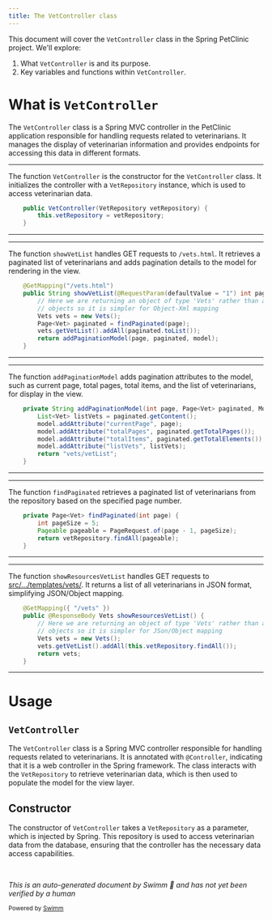 ```yaml
---
title: The VetController class
---
```

This document will cover the <SwmToken path="src/main/java/org/springframework/samples/petclinic/vet/VetController.java" pos="40:3:3" line-data="	public VetController(VetRepository vetRepository) {">`VetController`</SwmToken> class in the Spring PetClinic project. We'll explore:

1. What <SwmToken path="src/main/java/org/springframework/samples/petclinic/vet/VetController.java" pos="40:3:3" line-data="	public VetController(VetRepository vetRepository) {">`VetController`</SwmToken> is and its purpose.
2. Key variables and functions within <SwmToken path="src/main/java/org/springframework/samples/petclinic/vet/VetController.java" pos="40:3:3" line-data="	public VetController(VetRepository vetRepository) {">`VetController`</SwmToken>.

# What is <SwmToken path="src/main/java/org/springframework/samples/petclinic/vet/VetController.java" pos="40:3:3" line-data="	public VetController(VetRepository vetRepository) {">`VetController`</SwmToken>

The <SwmToken path="src/main/java/org/springframework/samples/petclinic/vet/VetController.java" pos="40:3:3" line-data="	public VetController(VetRepository vetRepository) {">`VetController`</SwmToken> class is a Spring MVC controller in the PetClinic application responsible for handling requests related to veterinarians. It manages the display of veterinarian information and provides endpoints for accessing this data in different formats.

<SwmSnippet path="/src/main/java/org/springframework/samples/petclinic/vet/VetController.java" line="40">

---

The function <SwmToken path="src/main/java/org/springframework/samples/petclinic/vet/VetController.java" pos="40:3:3" line-data="	public VetController(VetRepository vetRepository) {">`VetController`</SwmToken> is the constructor for the <SwmToken path="src/main/java/org/springframework/samples/petclinic/vet/VetController.java" pos="40:3:3" line-data="	public VetController(VetRepository vetRepository) {">`VetController`</SwmToken> class. It initializes the controller with a <SwmToken path="src/main/java/org/springframework/samples/petclinic/vet/VetController.java" pos="40:5:5" line-data="	public VetController(VetRepository vetRepository) {">`VetRepository`</SwmToken> instance, which is used to access veterinarian data.

```java
	public VetController(VetRepository vetRepository) {
		this.vetRepository = vetRepository;
	}
```

---

</SwmSnippet>

<SwmSnippet path="/src/main/java/org/springframework/samples/petclinic/vet/VetController.java" line="44">

---

The function <SwmToken path="src/main/java/org/springframework/samples/petclinic/vet/VetController.java" pos="45:5:5" line-data="	public String showVetList(@RequestParam(defaultValue = &quot;1&quot;) int page, Model model) {">`showVetList`</SwmToken> handles GET requests to <SwmToken path="src/main/java/org/springframework/samples/petclinic/vet/VetController.java" pos="44:5:8" line-data="	@GetMapping(&quot;/vets.html&quot;)">`/vets.html`</SwmToken>. It retrieves a paginated list of veterinarians and adds pagination details to the model for rendering in the view.

```java
	@GetMapping("/vets.html")
	public String showVetList(@RequestParam(defaultValue = "1") int page, Model model) {
		// Here we are returning an object of type 'Vets' rather than a collection of Vet
		// objects so it is simpler for Object-Xml mapping
		Vets vets = new Vets();
		Page<Vet> paginated = findPaginated(page);
		vets.getVetList().addAll(paginated.toList());
		return addPaginationModel(page, paginated, model);
	}
```

---

</SwmSnippet>

<SwmSnippet path="/src/main/java/org/springframework/samples/petclinic/vet/VetController.java" line="54">

---

The function <SwmToken path="src/main/java/org/springframework/samples/petclinic/vet/VetController.java" pos="54:5:5" line-data="	private String addPaginationModel(int page, Page&lt;Vet&gt; paginated, Model model) {">`addPaginationModel`</SwmToken> adds pagination attributes to the model, such as current page, total pages, total items, and the list of veterinarians, for display in the view.

```java
	private String addPaginationModel(int page, Page<Vet> paginated, Model model) {
		List<Vet> listVets = paginated.getContent();
		model.addAttribute("currentPage", page);
		model.addAttribute("totalPages", paginated.getTotalPages());
		model.addAttribute("totalItems", paginated.getTotalElements());
		model.addAttribute("listVets", listVets);
		return "vets/vetList";
	}
```

---

</SwmSnippet>

<SwmSnippet path="/src/main/java/org/springframework/samples/petclinic/vet/VetController.java" line="63">

---

The function <SwmToken path="src/main/java/org/springframework/samples/petclinic/vet/VetController.java" pos="63:8:8" line-data="	private Page&lt;Vet&gt; findPaginated(int page) {">`findPaginated`</SwmToken> retrieves a paginated list of veterinarians from the repository based on the specified page number.

```java
	private Page<Vet> findPaginated(int page) {
		int pageSize = 5;
		Pageable pageable = PageRequest.of(page - 1, pageSize);
		return vetRepository.findAll(pageable);
	}
```

---

</SwmSnippet>

<SwmSnippet path="/src/main/java/org/springframework/samples/petclinic/vet/VetController.java" line="69">

---

The function <SwmToken path="src/main/java/org/springframework/samples/petclinic/vet/VetController.java" pos="70:8:8" line-data="	public @ResponseBody Vets showResourcesVetList() {">`showResourcesVetList`</SwmToken> handles GET requests to <SwmPath>[src/…/templates/vets/](src/main/resources/templates/vets/)</SwmPath>. It returns a list of all veterinarians in JSON format, simplifying JSON/Object mapping.

```java
	@GetMapping({ "/vets" })
	public @ResponseBody Vets showResourcesVetList() {
		// Here we are returning an object of type 'Vets' rather than a collection of Vet
		// objects so it is simpler for JSon/Object mapping
		Vets vets = new Vets();
		vets.getVetList().addAll(this.vetRepository.findAll());
		return vets;
	}
```

---

</SwmSnippet>

# Usage

## <SwmToken path="src/main/java/org/springframework/samples/petclinic/vet/VetController.java" pos="40:3:3" line-data="	public VetController(VetRepository vetRepository) {">`VetController`</SwmToken>

The <SwmToken path="src/main/java/org/springframework/samples/petclinic/vet/VetController.java" pos="40:3:3" line-data="	public VetController(VetRepository vetRepository) {">`VetController`</SwmToken> class is a Spring MVC controller responsible for handling requests related to veterinarians. It is annotated with <SwmToken path="src/main/java/org/springframework/samples/petclinic/vet/VetController.java" pos="35:0:1" line-data="@Controller">`@Controller`</SwmToken>, indicating that it is a web controller in the Spring framework. The class interacts with the <SwmToken path="src/main/java/org/springframework/samples/petclinic/vet/VetController.java" pos="40:5:5" line-data="	public VetController(VetRepository vetRepository) {">`VetRepository`</SwmToken> to retrieve veterinarian data, which is then used to populate the model for the view layer.

## Constructor

The constructor of <SwmToken path="src/main/java/org/springframework/samples/petclinic/vet/VetController.java" pos="40:3:3" line-data="	public VetController(VetRepository vetRepository) {">`VetController`</SwmToken> takes a <SwmToken path="src/main/java/org/springframework/samples/petclinic/vet/VetController.java" pos="40:5:5" line-data="	public VetController(VetRepository vetRepository) {">`VetRepository`</SwmToken> as a parameter, which is injected by Spring. This repository is used to access veterinarian data from the database, ensuring that the controller has the necessary data access capabilities.

&nbsp;

*This is an auto-generated document by Swimm 🌊 and has not yet been verified by a human*

<SwmMeta version="3.0.0" repo-id="Z2l0aHViJTNBJTNBc3ByaW5nLXBldGNsaW5pYyUzQSUzQXVtYWxpbmdhc3dhbWk=" repo-name="spring-petclinic"><sup>Powered by [Swimm](/)</sup></SwmMeta>

